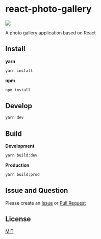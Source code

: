 # react-photo-gallery

![][license-url]

A photo gallery application based on React

## Install

**yarn**

```bash
yarn install
```

**npm**

```bash
npm install
```

## Develop

```bash
yarn dev
```

## Build

**Development**

```bash
yarn build:dev
```

**Production**

```bash
yarn build:prod
```

## Issue and Question

Please create an [Issue](https://github.com/Sunny-Kid/react-photo-gallery/issues) or [Pull Request](https://github.com/Sunny-Kid/react-photo-gallery/pulls)

## License

[MIT](https://github.com/Sunny-Kid/react-photo-gallery/blob/master/LICENSE)

[license-url]: https://img.shields.io/npm/l/js-common-data-structures.svg
